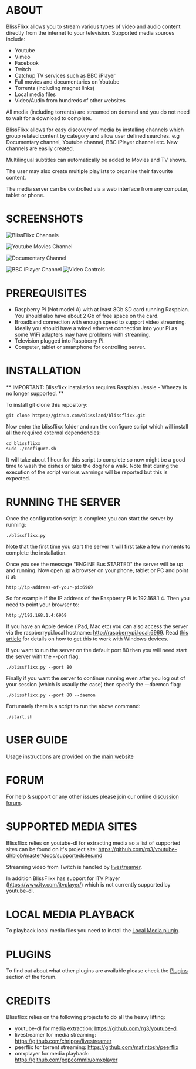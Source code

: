 # ABOUT

BlissFlixx allows you to stream various types of video and audio content directly from the internet to your television. Supported media sources include:

 - Youtube
 - Vimeo
 - Facebook
 - Twitch
 - Catchup TV services such as BBC iPlayer
 - Full movies and documentaries on Youtube
 - Torrents (including magnet links)
 - Local media files
 - Video/Audio from hundreds of other websites

All media (including torrents) are streamed on demand and you do not need to wait for a download to complete. 

BlissFlixx allows for easy discovery of media by installing channels which group related content by category and allow user defined searches. e.g Documentary channel, Youtube channel, BBC iPlayer channel etc. New channels are easily created.

Multilingual subtitles can automatically be added to Movies and TV shows.

The user may also create multiple playlists to organise their favourite content.

The media server can be controlled via a web interface from any computer, tablet or phone.

# SCREENSHOTS

![BlissFlixx Channels](http://blissland.github.io/blissflixx/img/channels.png)

![Youtube Movies Channel](http://blissland.github.io/blissflixx/img/movies_chan.png)

![Documentary Channel](http://blissland.github.io/blissflixx/img/doc_chan.png)

![BBC iPlayer Channel](http://blissland.github.io/blissflixx/img/iplayer_chan.png)
![Video Controls](http://blissland.github.io/blissflixx/img/control.png)

# PREREQUISITES

 - Raspberry Pi (Not model A) with at least 8Gb SD card running Raspbian. You should also have about 2 Gb of free space on the card.
 - Broadband connection with enough speed to support video streaming. Ideally you should have a wired ethernet connection into your Pi as some WiFi adapters may have problems with streaming.
 - Television plugged into Raspberry Pi.
 - Computer, tablet or smartphone for controlling server.

# INSTALLATION

** IMPORTANT: Blissflixx installation requires Raspbian Jessie - Wheezy is no longer supported. **

To install git clone this repository:

    git clone https://github.com/blissland/blissflixx.git

Now enter the blissflixx folder and run the configure script which will install all the required external dependencies:

    cd blissflixx
    sudo ./configure.sh

It will take about 1 hour for this script to complete so now might be a good time to wash the dishes or take the dog for a walk. Note that during the execution of the script various warnings will be reported but this is expected.

# RUNNING THE SERVER

Once the configuration script is complete you can start the server by running:

    ./blissflixx.py
    
Note that the first time you start the server it will first take a few moments to complete the installation.

Once you see the message "ENGINE Bus STARTED" the server will be up and running. Now open up a browser on your phone, tablet or PC and point it at:

    http://ip-address-of-your-pi:6969
    
So for example if the IP address of the Raspberry Pi is  192.168.1.4. Then you need to point your browser to:

    http://192.168.1.4:6969

If you have an Apple device (iPad, Mac etc) you can also access the server via the raspberrypi.local hostname:  http://raspberrypi.local:6969. Read [this article](http://www.howtogeek.com/167190/how-and-why-to-assign-the-.local-domain-to-your-raspberry-pi/) for details on how to get this to work with Windows devices.

If you want to run the server on the default port 80 then you will need start the server with the --port flag:

    ./blissflixx.py --port 80
    
Finally if you want the server to continue running even after you log out of your session (which is usaully the case) then specify the --daemon flag:

    ./blissflixx.py --port 80 --daemon
    
Fortunately there is a script to run the above command:

    ./start.sh

# USER GUIDE

Usage instructions are provided on the [main website](http://blissflixx.rocks/#using)

# FORUM

For help & support or any other issues please join our online [discussion forum](http://forum.blissflixx.rocks/).

# SUPPORTED MEDIA SITES

Blissflixx relies on youtube-dl for extracting media so a list of supported sites can be found on it's project site: https://github.com/rg3/youtube-dl/blob/master/docs/supportedsites.md

Streaming video from Twitch is handled by [livestreamer](https://github.com/chrippa/livestreamer).

In addition BlissFlixx has support for ITV Player (https://www.itv.com/itvplayer/) which is not currently supported by youtube-dl.

# LOCAL MEDIA PLAYBACK

To playback local media files you need to install the [Local Media plugin](https://github.com/blissland/bfch_local_media).

# PLUGINS

To find out about what other plugins are available please check the [Plugins](http://forum.blissflixx.rocks/forumdisplay.php?fid=3) section of the forum.

# CREDITS

Blissflixx relies on the following projects to do all the heavy lifting:

 - youtube-dl for media extraction: https://github.com/rg3/youtube-dl
 - livestreamer for media streaming: https://github.com/chrippa/livestreamer
 - peerflix for torrent streaming: https://github.com/mafintosh/peerflix
 - omxplayer for media playback: https://github.com/popcornmix/omxplayer
